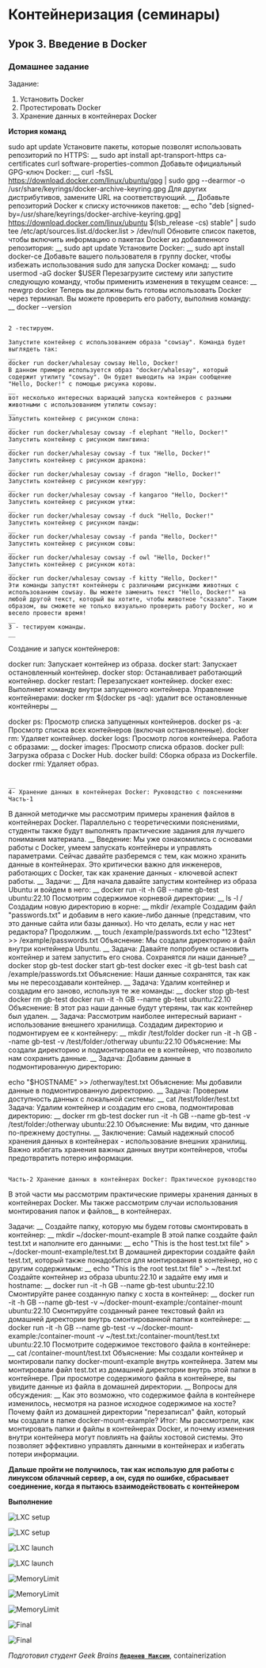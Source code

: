 # Контейнеризация (семинары)


## Урок 3. Введение в Docker

### **Домашнее задание**

Задание:
1) Установить Docker
2) Протестировать Docker
3) Хранение данных в контейнерах Docker


**История команд**

sudo apt update
Установите пакеты, которые позволят использовать репозиторий по HTTPS:
__
sudo apt install apt-transport-https ca-certificates curl software-properties-common
Добавьте официальный GPG-ключ Docker:
__
curl -fsSL https://download.docker.com/linux/ubuntu/gpg | sudo gpg --dearmor -o /usr/share/keyrings/docker-archive-keyring.gpg
Для других дистрибутивов, замените URL на соответствующий.
__
Добавьте репозиторий Docker к списку источников пакетов:
__
echo "deb [signed-by=/usr/share/keyrings/docker-archive-keyring.gpg] https://download.docker.com/linux/ubuntu $(lsb_release -cs) stable" | sudo tee /etc/apt/sources.list.d/docker.list > /dev/null
Обновите список пакетов, чтобы включить информацию о пакетах Docker из добавленного репозитория:
__
sudo apt update
Установите Docker:
__
sudo apt install docker-ce
Добавьте вашего пользователя в группу docker, чтобы избежать использования sudo для запуска Docker команд:
__
sudo usermod -aG docker $USER
Перезагрузите систему или запустите следующую команду, чтобы применить изменения в текущем сеансе:
__
newgrp docker
Теперь вы должны быть готовы использовать Docker через терминал. Вы можете проверить его работу, выполнив команду:
__
docker --version
```

2 -тестируем.

Запустите контейнер с использованием образа "cowsay". Команда будет выглядеть так:
__
docker run docker/whalesay cowsay Hello, Docker!
В данном примере используется образ "docker/whalesay", который содержит утилиту "cowsay". Он будет выводить на экран сообщение "Hello, Docker!" с помощью рисунка коровы.
__
вот несколько интересных вариаций запуска контейнеров с разными животными с использованием утилиты cowsay:
__
Запустить контейнер с рисунком слона:
__
docker run docker/whalesay cowsay -f elephant "Hello, Docker!"
Запустить контейнер с рисунком пингвина:
__
docker run docker/whalesay cowsay -f tux "Hello, Docker!"
Запустить контейнер с рисунком дракона:
__
docker run docker/whalesay cowsay -f dragon "Hello, Docker!"
Запустить контейнер с рисунком кенгуру:
__
docker run docker/whalesay cowsay -f kangaroo "Hello, Docker!"
Запустить контейнер с рисунком утки:
__
docker run docker/whalesay cowsay -f duck "Hello, Docker!"
Запустить контейнер с рисунком панды:
__
docker run docker/whalesay cowsay -f panda "Hello, Docker!"
Запустить контейнер с рисунком совы:
__
docker run docker/whalesay cowsay -f owl "Hello, Docker!"
Запустить контейнер с рисунком кота:
__
docker run docker/whalesay cowsay -f kitty "Hello, Docker!"
Эти команды запустят контейнеры с различными рисунками животных с использованием cowsay. Вы можете заменить текст "Hello, Docker!" на любой другой текст, который вы хотите, чтобы животное "сказало". Таким образом, вы сможете не только визуально проверить работу Docker, но и весело провести время!
__
3 - тестируем команды.
__
```
Создание и запуск контейнеров:

docker run: Запускает контейнер из образа.
docker start: Запускает остановленный контейнер.
docker stop: Останавливает работающий контейнер.
docker restart: Перезапускает контейнер.
docker exec: Выполняет команду внутри запущенного контейнера.
Управление контейнерами:
docker rm $(docker ps -aq): удалит все остановленные контейнеры
__

docker ps: Просмотр списка запущенных контейнеров.
docker ps -a: Просмотр списка всех контейнеров (включая остановленные).
docker rm: Удаляет контейнер.
docker logs: Просмотр логов контейнера.
Работа с образами:
__
docker images: Просмотр списка образов.
docker pull: Загрузка образа с Docker Hub.
docker build: Сборка образа из Dockerfile.
docker rmi: Удаляет образ.
```

__
4- Хранение данных в контейнерах Docker: Руководство с пояснениями
Часть-1
```

В данной методичке мы рассмотрим примеры хранения файлов в контейнерах Docker. Параллельно с теоретическими пояснениями, студенты также будут выполнять практические задания для лучшего понимания материала.
__
Введение:
Мы уже ознакомились с основами работы с Docker, умеем запускать контейнеры и управлять параметрами. Сейчас давайте разберемся с тем, как можно хранить данные в контейнерах. Это критически важно для инженеров, работающих с Docker, так как хранение данных - ключевой аспект работы.
__
Задачи:
__
Для начала давайте запустим контейнер из образа Ubuntu и войдем в него:
__
docker run -it -h GB --name gb-test ubuntu:22.10
Посмотрим содержимое корневой директории:
__
ls -l /
Создадим новую директорию в корне:
__
mkdir /example
Создадим файл "passwords.txt" и добавим в него какие-либо данные (представим, что это данные сайта или базы данных). Но что делать, если у нас нет редактора? Продолжим.
__
touch /example/passwords.txt
echo "123test" >> /example/passwords.txt
Объяснение:
Мы создали директорию и файл внутри контейнера Ubuntu.
__
Задача:
Давайте попробуем остановить контейнер и затем запустить его снова. Сохранятся ли наши данные?
__
docker stop gb-test
docker start gb-test
docker exec -it gb-test bash
cat /example/passwords.txt
Объяснение:
Наши данные сохранятся, так как мы не пересоздавали контейнер.
__
Задача:
Удалим контейнер и создадим его заново, используя те же команды:
__
docker stop gb-test
docker rm gb-test
docker run -it -h GB --name gb-test ubuntu:22.10
Объяснение:
В этот раз наши данные будут утеряны, так как контейнер был удален.
__
Задача:
Рассмотрим наиболее интересный вариант - использование внешнего хранилища. Создадим директорию и подмонтируем ее к контейнеру:
__
mkdir /test/folder
docker run -it -h GB --name gb-test -v /test/folder:/otherway ubuntu:22.10
Объяснение:
Мы создали директорию и подмонтировали ее в контейнер, что позволило нам сохранить данные.
__
Задача:
Добавим данные в подмонтированную директорию:

echo "$HOSTNAME" >> /otherway/test.txt
Объяснение:
Мы добавили данные в подмонтированную директорию.
__
Задача:
Проверим доступность данных с локальной системы:
__
cat /test/folder/test.txt
Задача:
Удалим контейнер и создадим его снова, подмонтировав директорию:
__
docker rm gb-test
docker run -it -h GB --name gb-test -v /test/folder:/otherway ubuntu:22.10
Объяснение:
Мы видим, что данные по-прежнему доступны.
__
Заключение:
Самый надежный способ хранения данных в контейнерах - использование внешних хранилищ. Важно избегать хранения важных данных внутри контейнеров, чтобы предотвратить потерю информации.
```

Часть-2 Хранение данных в контейнерах Docker: Практическое руководство
```

В этой части мы рассмотрим практические примеры хранения данных в контейнерах Docker. Мы также рассмотрим случаи использования монтирования папок и файлов__ в контейнерах.

Задачи:
__
Создайте папку, которую мы будем готовы смонтировать в контейнер:
__
mkdir ~/docker-mount-example
В этой папке создайте файл test.txt и наполните его данными:
__
echo "This is the host test.txt file" > ~/docker-mount-example/test.txt
В домашней директории создайте файл test.txt, который также понадобится для монтирования в контейнер, но с другим содержимым:
__
echo "This is the root test.txt file" > ~/test.txt
Создайте контейнер из образа ubuntu:22.10 и задайте ему имя и hostname:
__
docker run -it -h GB --name gb-test ubuntu:22.10
Смонтируйте ранее созданную папку с хоста в контейнер:
__
docker run -it -h GB --name gb-test -v ~/docker-mount-example:/container-mount ubuntu:22.10
Смонтируйте созданный ранее текстовый файл из домашней директории внутрь смонтированной папки в контейнере:
__
docker run -it -h GB --name gb-test -v ~/docker-mount-example:/container-mount -v ~/test.txt:/container-mount/test.txt ubuntu:22.10
Посмотрите содержимое текстового файла в контейнере:
__
cat /container-mount/test.txt
Объяснение:
Мы создали контейнер и монтировали папку docker-mount-example внутрь контейнера. Затем мы монтировали файл test.txt из домашней директории внутрь этой папки в контейнере. При просмотре содержимого файла в контейнере, вы увидите данные из файла в домашней директории.
__
Вопросы для обсуждения:
__
Как это возможно, что содержимое файла в контейнере изменилось, несмотря на разное исходное содержимое на хосте?
Почему файл из домашней директории "перезаписал" файл, который мы создали в папке docker-mount-example?
Итог:
Мы рассмотрели, как монтировать папки и файлы в контейнерах Docker, и почему изменения внутри контейнера могут повлиять на файлы хостовой системы. Это позволяет эффективно управлять данными в контейнерах и избегать потери информации.

**Дальше пройти не получилось, так как использую для работы с линуксом облачный сервер, а он, судя по ошибке, сбрасывает соединение, когда я пытаюсь взаимодействовать с контейнером**

**Выполнение**

![LXC setup](https://github.com/ScarletStranger/containerization/blob/main/Seminar3/1.png)

![LXC setup](https://github.com/ScarletStranger/containerization/blob/main/Seminar3/2.png)

![LXC launch](https://github.com/ScarletStranger/containerization/blob/main/Seminar3/3.png)

![LXC launch](https://github.com/ScarletStranger/containerization/blob/main/Seminar3/4.png)

![MemoryLimit](https://github.com/ScarletStranger/containerization/blob/main/Seminar3/5.png)

![MemoryLimit](https://github.com/ScarletStranger/containerization/blob/main/Seminar3/6.png)

![MemoryLimit](https://github.com/ScarletStranger/containerization/blob/main/Seminar3/7.png)

![Final](https://github.com/ScarletStranger/containerization/blob/main/Seminar3/8.png)

![Final](https://github.com/ScarletStranger/containerization/blob/main/Seminar3/9.png)

*Подготовил студент Geek Brains* [**`Леденев Максим`**](https://github.com/ScarletStranger), containerization
